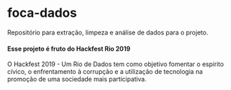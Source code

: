 # foca-dados
Repositório para extração, limpeza e análise de dados para o projeto.

#### Esse projeto é fruto do Hackfest Rio 2019
O Hackfest 2019 - Um Rio de Dados tem como objetivo fomentar o espírito cívico, o enfrentamento à corrupção e a utilização de tecnologia na promoção de uma sociedade mais participativa.

